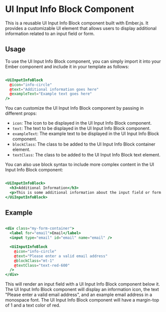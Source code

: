 # UI Input Info Block Component

This is a reusable UI Input Info Block component built with Ember.js. It provides a customizable UI element that allows users to display additional information related to an input field or form.

## Usage

To use the UI Input Info Block component, you can simply import it into your Ember component and include it in your template as follows:

```hbs

<UiInputInfoBlock 
  @icon="info-circle" 
  @text="Additional information goes here" 
  @exampleText="Example text goes here"
/>

```

You can customize the UI Input Info Block component by passing in different props:

- `icon`: The icon to be displayed in the UI Input Info Block component.
- `text`: The text to be displayed in the UI Input Info Block component.
- `exampleText`: The example text to be displayed in the UI Input Info Block component.
- `blockClass`: The class to be added to the UI Input Info Block container element.
- `textClass`: The class to be added to the UI Input Info Block text element.

You can also use block syntax to include more complex content in the UI Input Info Block component:

```hbs

<UiInputInfoBlock>
  <h3>Additional Information</h3>
  <p>This is some additional information about the input field or form.</p>
</UiInputInfoBlock>

```


## Example

```hbs

<div class="my-form-container">
  <label for="email">Email</label>
  <input type="email" id="email" name="email" />

  <UiInputInfoBlock 
    @icon="info-circle" 
    @text="Please enter a valid email address" 
    @blockClass="mt-1" 
    @textClass="text-red-600" 
  />
</div>

```

This will render an input field with a UI Input Info Block component below it. The UI Input Info Block component will display an information icon, the text "Please enter a valid email address", and an example email address in a monospace font. The UI Input Info Block component will have a margin-top of 1 and a text color of red.


